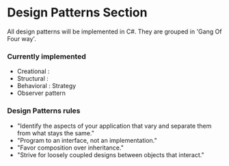 # Design Patterns Section
All design patterns will be implemented in C#. They are grouped in 'Gang Of Four way'.

### Currently implemented
* Creational : 
* Structural :
* Behavioral : Strategy
* Observer pattern

### Design Patterns rules
* "Identify the aspects of your 
application that vary and separate 
them from what stays the same."
* "Program to an interface, not an 
implementation."
* "Favor composition over inheritance."
* "Strive for loosely coupled designs 
between objects that interact."